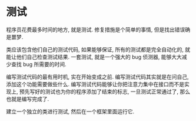# 测试

程序员花费最多时间的地方, 就是测试. 修复措施是个简单的事情, 但是找出错误确是噩梦.

类应该包含他们自己的测试代码, 如果能够保证, 所有的测试都是完全自动化的, 就能让他们自己检查测试结果. 一套测试, 就是一个强大的 bug 侦测器, 能够大大减少查找 bug 所需要的时间.

编写测试代码的最有用时机, 实在开始变成之前. 编写测试代码其实就是在问自己, 添加这个功能需要做些什么. 编写测试代码能够让你把注意力集中在接口而不是实现上, 预先写好的测试也为你的程序添加了结束的标志, 一旦测试正常通过了, 那么也就是编写完成了.

建立一个独立的类进行测试, 然后在一个框架里面运行它.